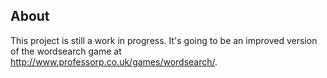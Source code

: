 ## About

This project is still a work in progress. It's going to be an improved version of the wordsearch game at <http://www.professorp.co.uk/games/wordsearch/>. 
